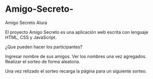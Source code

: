 # Amigo-Secreto-
Amigo Secreto Alura

El proyecto Amigo Secreto es una aplicación web escrita con lenguaje HTML, CSS y JavaScript. 

¿Que pueden hacer los participantes?

Ingresar nombre de sus amigos.
Ver los nombres una vez agregados.
Realizar el sorteo de forma aleatoria.

Una vez relizado el sorteo recarga la página para un siguiente sorteo.
